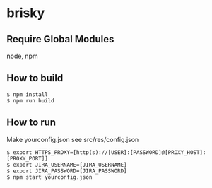 brisky
============

Require Global Modules
----

node, npm

How to build
----
```
$ npm install
$ npm run build
```

How to run
----

Make yourconfig.json see src/res/config.json

```
$ export HTTPS_PROXY=[http(s)://[USER]:[PASSWORD]@[PROXY_HOST]:[PROXY_PORT]]
$ export JIRA_USERNAME=[JIRA_USERNAME]
$ export JIRA_PASSWORD=[JIRA_PASSWORD]
$ npm start yourconfig.json
```
